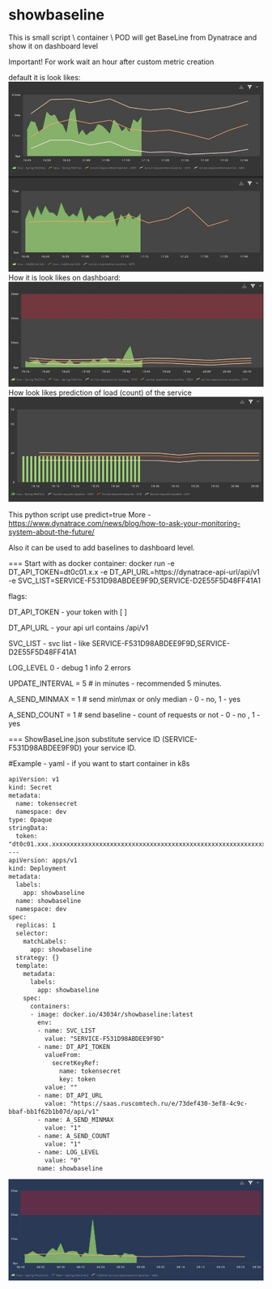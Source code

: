 # showbaseline
This is small script \ container \ POD will get BaseLine from Dynatrace and show it on dashboard level

Important! For work wait an hour after custom metric creation 

default it is look likes:
![Default looks](https://github.com/43034r/showbaseline/raw/main/img/default.JPG)
How it is look likes on dashboard:
![Count looks](https://github.com/43034r/showbaseline/raw/main/img/response.JPG)
How look likes prediction of load (count) of the service
![Count looks](https://github.com/43034r/showbaseline/raw/main/img/count.JPG)

This python script use predict=true More - https://www.dynatrace.com/news/blog/how-to-ask-your-monitoring-system-about-the-future/

Also it can be used to add baselines to dashboard level.

=== Start with as docker container:
docker run -e DT_API_TOKEN=dt0c01.x.x -e DT_API_URL=https://dynatrace-api-url/api/v1 -e SVC_LIST=SERVICE-F531D98ABDEE9F9D,SERVICE-D2E55F5D48FF41A1

flags:

DT_API_TOKEN - your token with [ ]

DT_API_URL - your api url contains /api/v1

SVC_LIST - svc list - like SERVICE-F531D98ABDEE9F9D,SERVICE-D2E55F5D48FF41A1

LOG_LEVEL  0 - debug 1 info 2 errors

UPDATE_INTERVAL = 5 # in minutes - recommended 5 minutes.

A_SEND_MINMAX = 1 # send min\max or only median - 0 - no, 1 - yes

A_SEND_COUNT = 1 # send baseline - count of requests or not - 0 - no , 1 - yes


=== ShowBaseLine.json substitute service ID (SERVICE-F531D98ABDEE9F9D) your service ID.

#Example - yaml - if you want to start container in k8s

```
apiVersion: v1
kind: Secret
metadata:
  name: tokensecret
  namespace: dev
type: Opaque
stringData:
  token: "dt0c01.xxx.xxxxxxxxxxxxxxxxxxxxxxxxxxxxxxxxxxxxxxxxxxxxxxxxxxxxxxxxxxxxxxxxxxxx"
---
apiVersion: apps/v1
kind: Deployment
metadata:
  labels:
    app: showbaseline
  name: showbaseline
  namespace: dev
spec:
  replicas: 1
  selector:
    matchLabels:
      app: showbaseline
  strategy: {}
  template:
    metadata:
      labels:
        app: showbaseline
    spec:
      containers:
      - image: docker.io/43034r/showbaseline:latest
        env:
        - name: SVC_LIST
          value: "SERVICE-F531D98ABDEE9F9D"
        - name: DT_API_TOKEN
          valueFrom:
            secretKeyRef:
              name: tokensecret
              key: token
          value: ""
        - name: DT_API_URL
          value: "https://saas.ruscomtech.ru/e/73def430-3ef8-4c9c-bbaf-bb1f62b1b07d/api/v1"
        - name: A_SEND_MINMAX
          value: "1"
        - name: A_SEND_COUNT
          value: "1"
        - name: LOG_LEVEL
          value: "0"
        name: showbaseline
```



![Default looks](https://github.com/43034r/showbaseline/raw/main/img/ex1.JPG)
